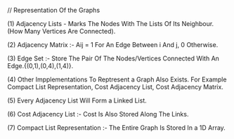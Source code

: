 // Representation Of the Graphs

(1) Adjacency Lists - Marks The Nodes With The Lists Of Its Neighbour. (How Many Vertices Are Connected). 

(2) Adjacency Matrix :- Aij = 1  For An Edge Between i And j, 0 Otherwise. 

(3) Edge Set :- Store The Pair Of The Nodes/Vertices Connected With An Edge.{(0,1),(0,4),(1,4)}. 

(4) Other Impplementations To Reptresent a Graph Also Exists. For Example Compact List Representation, Cost Adjacency List, Cost Adjacency Matrix. 

(5) Every Adjacency List Will Form a Linked List. 

(6) Cost Adjacency List :- Cost Is Also Stored Along The Links. 

(7) Compact List Representation :- The Entire Graph Is Stored In a 1D Array. 




